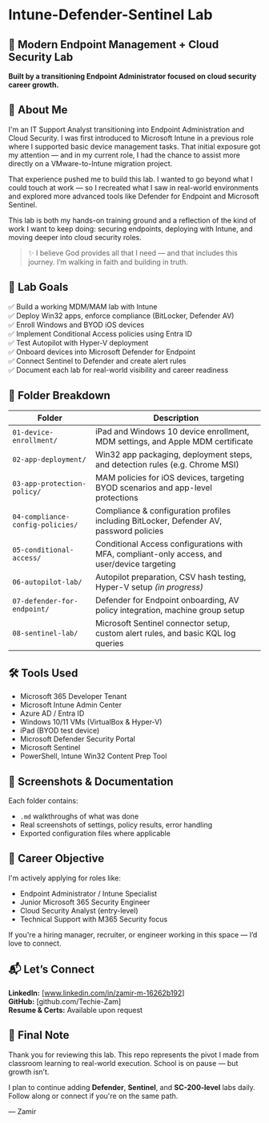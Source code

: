 # Intune-Defender-Sentinel Lab

## 🔐 Modern Endpoint Management + Cloud Security Lab  
**Built by a transitioning Endpoint Administrator focused on cloud security career growth.**


## 👋 About Me

I'm an IT Support Analyst transitioning into Endpoint Administration and Cloud Security. I was first introduced to Microsoft Intune in a previous role where I supported basic device management tasks. That initial exposure got my attention — and in my current role, I had the chance to assist more directly on a VMware-to-Intune migration project.

That experience pushed me to build this lab. I wanted to go beyond what I could touch at work — so I recreated what I saw in real-world environments and explored more advanced tools like Defender for Endpoint and Microsoft Sentinel.

This lab is both my hands-on training ground and a reflection of the kind of work I want to keep doing: securing endpoints, deploying with Intune, and moving deeper into cloud security roles.

> ✨ I believe God provides all that I need — and that includes this journey. I’m walking in faith and building in truth.


## 🧪 Lab Goals

✅ Build a working MDM/MAM lab with Intune  
✅ Deploy Win32 apps, enforce compliance (BitLocker, Defender AV)  
✅ Enroll Windows and BYOD iOS devices  
✅ Implement Conditional Access policies using Entra ID  
✅ Test Autopilot with Hyper-V deployment  
✅ Onboard devices into Microsoft Defender for Endpoint  
✅ Connect Sentinel to Defender and create alert rules  
✅ Document each lab for real-world visibility and career readiness  


## 📁 Folder Breakdown

| Folder | Description |
|--------|-------------|
| `01-device-enrollment/` | iPad and Windows 10 device enrollment, MDM settings, and Apple MDM certificate |
| `02-app-deployment/` | Win32 app packaging, deployment steps, and detection rules (e.g. Chrome MSI) |
| `03-app-protection-policy/` | MAM policies for iOS devices, targeting BYOD scenarios and app-level protections |
| `04-compliance-config-policies/` | Compliance & configuration profiles including BitLocker, Defender AV, password policies |
| `05-conditional-access/` | Conditional Access configurations with MFA, compliant-only access, and user/device targeting |
| `06-autopilot-lab/` | Autopilot preparation, CSV hash testing, Hyper-V setup *(in progress)* |
| `07-defender-for-endpoint/` | Defender for Endpoint onboarding, AV policy integration, machine group setup |
| `08-sentinel-lab/` | Microsoft Sentinel connector setup, custom alert rules, and basic KQL log queries |

## 🛠 Tools Used

- Microsoft 365 Developer Tenant
- Microsoft Intune Admin Center
- Azure AD / Entra ID
- Windows 10/11 VMs (VirtualBox & Hyper-V)
- iPad (BYOD test device)
- Microsoft Defender Security Portal
- Microsoft Sentinel
- PowerShell, Intune Win32 Content Prep Tool


## 📸 Screenshots & Documentation

Each folder contains:
- `.md` walkthroughs of what was done
- Real screenshots of settings, policy results, error handling
- Exported configuration files where applicable

## 🚀 Career Objective

I'm actively applying for roles like:
- Endpoint Administrator / Intune Specialist  
- Junior Microsoft 365 Security Engineer  
- Cloud Security Analyst (entry-level)  
- Technical Support with M365 Security focus

If you're a hiring manager, recruiter, or engineer working in this space — I’d love to connect.


## 📬 Let’s Connect

**LinkedIn:** [www.linkedin.com/in/zamir-m-16262b192]  
**GitHub:** [github.com/Techie-Zam]  
**Resume & Certs:** Available upon request


## 🙏 Final Note

Thank you for reviewing this lab. This repo represents the pivot I made from classroom learning to real-world execution. School is on pause — but growth isn’t.

I plan to continue adding **Defender**, **Sentinel**, and **SC-200-level** labs daily. Follow along or connect if you're on the same path.

— Zamir
